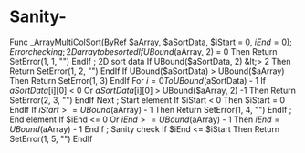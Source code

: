 # Sanity-
Func _ArrayMultiColSort(ByRef $aArray, $aSortData, $iStart = 0, $iEnd = 0)      ; Errorchecking     ; 2D array to be sorted     If UBound($aArray, 2) = 0 Then         Return SetError(1, 1, "")     EndIf     ; 2D sort data     If UBound($aSortData, 2) &lt;> 2 Then         Return SetError(1, 2, "")     EndIf     If UBound($aSortData) > UBound($aArray) Then         Return SetError(1, 3)     EndIf     For $i = 0 To UBound($aSortData) - 1         If $aSortData[$i][0] &lt; 0 Or $aSortData[$i][0] > UBound($aArray, 2) -1 Then             Return SetError(2, 3, "")         EndIf     Next     ; Start element     If $iStart &lt; 0 Then         $iStart = 0     EndIf     If $iStart >= UBound($aArray) - 1 Then         Return SetError(1, 4, "")     EndIf     ; End element     If $iEnd &lt;= 0 Or $iEnd >= UBound($aArray) - 1 Then         $iEnd = UBound($aArray) - 1     EndIf     ; Sanity check     If $iEnd &lt;= $iStart Then         Return SetError(1, 5, "")     EndIf
